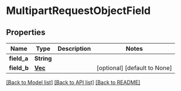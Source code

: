 # MultipartRequestObjectField

## Properties
Name | Type | Description | Notes
------------ | ------------- | ------------- | -------------
**field_a** | **String** |  | 
**field_b** | [**Vec<String>**](.md) |  | [optional] [default to None]

[[Back to Model list]](../README.md#documentation-for-models) [[Back to API list]](../README.md#documentation-for-api-endpoints) [[Back to README]](../README.md)


